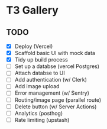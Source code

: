 # T3 Gallery

## TODO

- [x] Deploy (Vercel)
- [x] Scaffold basic UI with mock data
- [x] Tidy up build process
- [ ] Set up a databse (vercel Postgres)
- [ ] Attach databse to UI
- [ ] Add authentication (w/ Clerk)
- [ ] Add image upload
- [ ] Error management (w/ Sentry)
- [ ] Routing/image page (parallel route)
- [ ] Delete button (w/ Server Actions)
- [ ] Analytics (posthog)
- [ ] Rate limiting (upstash)